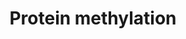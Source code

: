 ---
authors:
- ReactomeTeam
description: Methylation of lysine (Lys) and arginine (Arg) residues on non-histone
  proteins is a prevalent post-translational modification and important regulator
  of cellular signal transduction pathways including MAPK, WNT, BMP, Hippo and JAKâ€“STAT.
  Crosstalk between methylation and other types of post-translational modifications
  and between histone and non-histone protein methylation is frequent, affecting cellular
  functions such as chromatin remodelling, gene transcription, protein synthesis,
  signal transduction and DNA repair (Biggar & Li 2015).  View original pathway at
  [http://www.reactome.org/PathwayBrowser/#DIAGRAM=8876725 Reactome].
last-edited: 2021-01-25
organisms:
- Homo sapiens
redirect_from:
- /index.php/Pathway:WP4073
- /instance/WP4073
schema-jsonld:
- '@context': https://schema.org/
  '@id': https://wikipathways.github.io/pathways/WP4073.html
  '@type': Dataset
  creator:
    '@type': Organization
    name: WikiPathways
  description: Methylation of lysine (Lys) and arginine (Arg) residues on non-histone
    proteins is a prevalent post-translational modification and important regulator
    of cellular signal transduction pathways including MAPK, WNT, BMP, Hippo and JAKâ€“STAT.
    Crosstalk between methylation and other types of post-translational modifications
    and between histone and non-histone protein methylation is frequent, affecting
    cellular functions such as chromatin remodelling, gene transcription, protein
    synthesis, signal transduction and DNA repair (Biggar & Li 2015).  View original
    pathway at [http://www.reactome.org/PathwayBrowser/#DIAGRAM=8876725 Reactome].
  keywords:
  - VCPKMT
  - EEF2
  - Me3K79-EEF1A1
  - Me3K135-KIN
  - CAMKMT
  - ETFB
  - Me3K525-EEF2
  - HSPA8
  - Me3K315-VCP
  - ETFBKMT
  - METTL22
  - Me3K200,Me3K203-ETFB
  - Me3K561-HSPA8
  - Me2aR-RPS2
  - EEF1A1
  - METTL10
  - KIN
  - AdoMet
  - Me3K318-EEF1A1
  - N6AMT2
  - Me3K115-CALM1
  - PRMT3
  - EEF2KMT
  - METTL21A
  - AdoHcy
  - RPS2
  - VCP
  - CALM1
  license: CC0
  name: Protein methylation
seo: CreativeWork
title: Protein methylation
wpid: WP4073
---